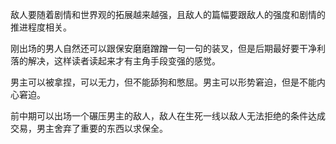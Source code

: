 敌人要随着剧情和世界观的拓展越来越强，且敌人的篇幅要跟敌人的强度和剧情的推进程度相关。

刚出场的男人自然还可以跟保安磨磨蹭蹭一句一句的装叉，但是后期最好要干净利落的解决，这样读者读起来才有主角手段变强的感觉。


男主可以被拿捏，可以无力，但不能舔狗和憋屈。男主可以形势窘迫，但是不能内心窘迫。


前中期可以出场一个碾压男主的敌人，敌人在生死一线以敌人无法拒绝的条件达成交易，男主舍弃了重要的东西以求保全。
